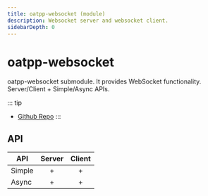 ```yaml
---
title: oatpp-websocket (module)
description: Websocket server and websocket client.
sidebarDepth: 0
---
```


# oatpp-websocket <seo/>

oatpp-websocket submodule.
It provides WebSocket functionality. Server/Client + Simple/Async APIs.

::: tip
- [Github Repo](https://github.com/oatpp/oatpp-websocket)
:::

## API

| API| Server|Client|
|---|:---:|:---:|
|Simple| + | + |
|Async | + | + |
